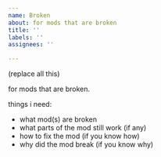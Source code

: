 ```yaml
---
name: Broken
about: for mods that are broken
title: ''
labels: ''
assignees: ''

---
```


(replace all this)

for mods that are broken.

things i need:
- what mod(s) are broken
- what parts of the mod still work (if any)
- how to fix the mod (if you know how)
- why did the mod break (if you know why)
